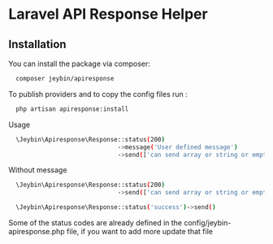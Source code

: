 # Laravel API Response Helper

## Installation


You can install the package via composer:

```bash
  composer jeybin/apiresponse
```

To publish providers and to copy the config files run :  

```bash
  php artisan apiresponse:install
```

Usage
```bash
  \Jeybin\Apiresponse\Response::status(200)
                              ->message('User defined message')
                              ->send(['can send array or string or empty'])
```

Without message

```bash
  \Jeybin\Apiresponse\Response::status(200)
                              ->send(['can send array or string or empty'])
```


```bash
  \Jeybin\Apiresponse\Response::status('success')->send()
```

Some of the status codes are already defined in the config/jeybin-apiresponse.php file, if you want to add more update that file




    